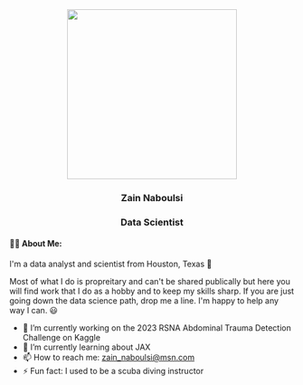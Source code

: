 <div id="header" align="center">
<img src="https://media.giphy.com/media/XbIoQQuFfFIirDn4A0/giphy.gif" width="300" />
</div>

<div id="header" align="center">
  
### Zain Naboulsi  

### Data Scientist  
</div>


####  :man_technologist: About Me:  
I'm a data analyst and scientist from Houston, Texas 🤠  

Most of what I do is propreitary and can't be shared publically but here you will find work that I do as a hobby and to keep my skills sharp. If you are just going down the data science path, drop me a line. I'm happy to help any way I can. 😃

- 🔭 I’m currently working on the 2023 RSNA Abdominal Trauma Detection Challenge on Kaggle
- 🌱 I’m currently learning about JAX
- 📫 How to reach me: zain_naboulsi@msn.com
- ⚡ Fun fact: I used to be a scuba diving instructor 
